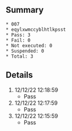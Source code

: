 ## Summary
	* 007
	* eqylxwmccyblhtlkpsst
	* Pass: 3
	* Fail: 0
	* Not executed: 0
	* Suspended: 0
	* Total: 3
## Details
1. 12/12/22 12:18:59
	* Pass
2. 12/12/22 12:17:59
	* Pass
3. 12/12/22 12:15:59
	* Pass
